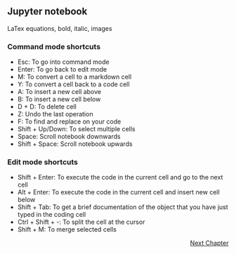 ## Jupyter notebook

LaTex equations, bold, italic, images

### Command mode shortcuts
- Esc: To go into command mode
- Enter: To go back to edit mode
- M: To convert a cell to a markdown cell
- Y: To convert a cell back to a code cell
- A: To insert a new cell above
- B: To insert a new cell below
- D + D: To delete cell
- Z: Undo the last operation
- F: To find and replace on your code
- Shift + Up/Down: To select multiple cells
- Space: Scroll notebook downwards
- Shift + Space: Scroll notebook upwards

### Edit mode shortcuts
- Shift + Enter: To execute the code in the current cell and go to the next cell
- Alt + Enter: To execute the code in the current cell and insert new cell below
- Shift + Tab: To get a brief documentation of the object that you have just typed in the coding cell
- Ctrl + Shift + -: To split the cell at the cursor
- Shift + M: To merge selected cells

<p align="right">
   <a href="../Basics.md">Next Chapter</a>
</p>

